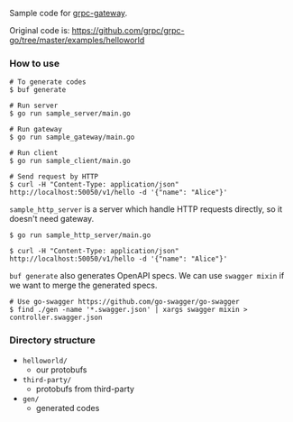 Sample code for [grpc-gateway](https://github.com/grpc-ecosystem/grpc-gateway).

Original code is: https://github.com/grpc/grpc-go/tree/master/examples/helloworld

### How to use

```
# To generate codes
$ buf generate

# Run server
$ go run sample_server/main.go

# Run gateway
$ go run sample_gateway/main.go

# Run client
$ go run sample_client/main.go

# Send request by HTTP
$ curl -H "Content-Type: application/json" http://localhost:50050/v1/hello -d '{"name": "Alice"}'
```

`sample_http_server` is a server which handle HTTP requests directly, so it doesn't need gateway.

```
$ go run sample_http_server/main.go

$ curl -H "Content-Type: application/json" http://localhost:50050/v1/hello -d '{"name": "Alice"}'
```

`buf generate` also generates OpenAPI specs.
We can use `swagger mixin` if we want to merge the generated specs.

```
# Use go-swagger https://github.com/go-swagger/go-swagger
$ find ./gen -name '*.swagger.json' | xargs swagger mixin > controller.swagger.json
```

### Directory structure

- `helloworld/`
  - our protobufs
- `third-party/`
  - protobufs from third-party
- `gen/`
  - generated codes
